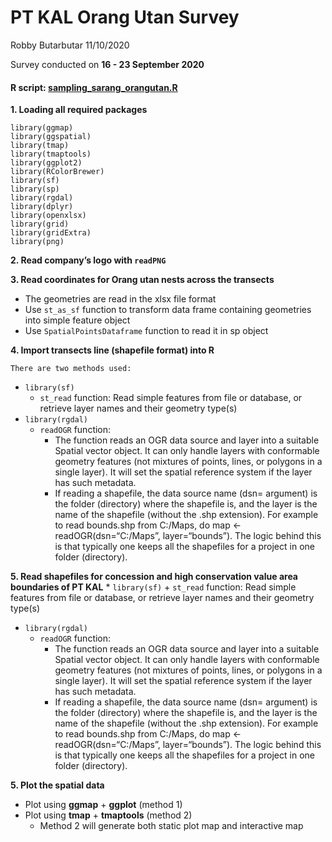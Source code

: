 PT KAL Orang Utan Survey
================
Robby Butarbutar
11/10/2020

Survey conducted on **16 - 23 September 2020**

#### R script: [sampling\_sarang\_orangutan.R](https://github.com/robbybinsar/Konservasi_ANJ/blob/master/spatial_data_analysis/KAL/mapping_kal.R)

**1. Loading all required packages**

    library(ggmap)
    library(ggspatial)
    library(tmap)
    library(tmaptools)
    library(ggplot2)
    library(RColorBrewer)
    library(sf)
    library(sp)
    library(rgdal)
    library(dplyr)
    library(openxlsx)
    library(grid)
    library(gridExtra)
    library(png)

**2. Read company’s logo with `readPNG`**

**3. Read coordinates for Orang utan nests across the transects**

  - The geometries are read in the xlsx file format
  - Use `st_as_sf` function to transform data frame containing
    geometries into simple feature object
  - Use `SpatialPointsDataframe` function to read it in sp object

**4. Import transects line (shapefile format) into R**

    There are two methods used:

  - `library(sf)`
      - `st_read` function: Read simple features from file or database,
        or retrieve layer names and their geometry type(s)
  - `library(rgdal)`
      - `readOGR` function:
          - The function reads an OGR data source and layer into a
            suitable Spatial vector object. It can only handle layers
            with conformable geometry features (not mixtures of points,
            lines, or polygons in a single layer). It will set the
            spatial reference system if the layer has such metadata.
          - If reading a shapefile, the data source name (dsn= argument)
            is the folder (directory) where the shapefile is, and the
            layer is the name of the shapefile (without the .shp
            extension). For example to read bounds.shp from C:/Maps, do
            map \<- readOGR(dsn=“C:/Maps”, layer=“bounds”). The logic
            behind this is that typically one keeps all the shapefiles
            for a project in one folder (directory).

**5. Read shapefiles for concession and high conservation value area
boundaries of PT KAL** \* `library(sf)` + `st_read` function: Read
simple features from file or database, or retrieve layer names and their
geometry type(s)

  - `library(rgdal)`
      - `readOGR` function:
          - The function reads an OGR data source and layer into a
            suitable Spatial vector object. It can only handle layers
            with conformable geometry features (not mixtures of points,
            lines, or polygons in a single layer). It will set the
            spatial reference system if the layer has such metadata.
          - If reading a shapefile, the data source name (dsn= argument)
            is the folder (directory) where the shapefile is, and the
            layer is the name of the shapefile (without the .shp
            extension). For example to read bounds.shp from C:/Maps, do
            map \<- readOGR(dsn=“C:/Maps”, layer=“bounds”). The logic
            behind this is that typically one keeps all the shapefiles
            for a project in one folder (directory).

**5. Plot the spatial data**

  - Plot using **ggmap** + **ggplot** (method 1)
  - Plot using **tmap** + **tmaptools** (method 2)
      - Method 2 will generate both static plot map and interactive map
